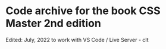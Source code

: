 # Code archive for the book CSS Master 2nd edition

Edited: July, 2022 to work with VS Code / Live Server - clt
